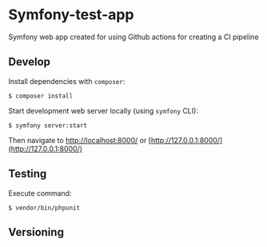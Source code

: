 # Symfony-test-app

Symfony web app created for using Github actions for creating a CI pipeline

## Develop

Install dependencies with `composer`:

```shell
$ composer install
```

Start development web server locally (using `symfony` CLI):
```shell
$ symfony server:start
```

Then navigate to [http://localhost:8000/](http://localhost:8000/) or [http://127.0.0.1:8000/](http://127.0.0.1:8000/)

## Testing

Execute command:
```shell
$ vendor/bin/phpunit
```

## Versioning